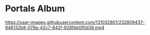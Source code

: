 # Portals Album


https://user-images.githubusercontent.com/131032801/232809437-946132b8-079a-42c7-842f-928fbb0f0d38.mp4

